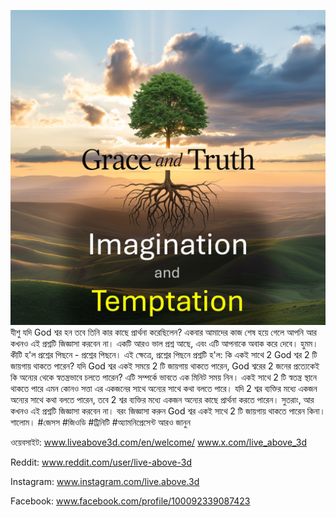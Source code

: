 ![Video cover image](../cover.jpg)
যীশু যদি God শ্বর হন তবে তিনি কার কাছে প্রার্থনা করেছিলেন?
একবার আমাদের কাজ শেষ হয়ে গেলে আপনি আর কখনও এই প্রশ্নটি জিজ্ঞাসা করবেন না।
একটি আরও ভাল প্রশ্ন আছে, এবং এটি আপনাকে অবাক করে দেবে।
হুমম।
কীটি হ'ল প্রশ্নের পিছনে - প্রশ্নের পিছনে।
এই ক্ষেত্রে, প্রশ্নের পিছনে প্রশ্নটি হ'ল:
কি একই সাথে 2 God শ্বর 2 টি জায়গায় থাকতে পারেন?
যদি God শ্বর একই সময়ে 2 টি জায়গায় থাকতে পারেন,
God শ্বরের 2 জনের প্রত্যেকেই কি অন্যের থেকে স্বতন্ত্রভাবে চলতে পারেন? এটি সম্পর্কে ভাবতে এক মিনিট সময় নিন।
একই সাথে 2 টি স্বতন্ত্র স্থানে থাকতে পারে এমন কোনও সত্তা এর একজনের সাথে অন্যের সাথে কথা বলতে পারে।
যদি 2 শ্বর ব্যক্তির মধ্যে একজন অন্যের সাথে কথা বলতে পারেন, তবে 2 শ্বর ব্যক্তির মধ্যে একজন অন্যের কাছে প্রার্থনা করতে পারেন।
সুতরাং, আর কখনও এই প্রশ্নটি জিজ্ঞাসা করবেন না।
বরং জিজ্ঞাসা করুন God শ্বর একই সাথে 2 টি জায়গায় থাকতে পারেন কিনা। শালোম।
#জেসস #জিওডি #ট্রিনিটি #অ্যামনিপ্রেসেন্ট
আরও জানুন


ওয়েবসাইট: www.liveabove3d.com/en/welcome/ www.x.com/live_above_3d


Reddit: www.reddit.com/user/live-above-3d

Instagram: www.instagram.com/live.above.3d

Facebook: www.facebook.com/profile/100092339087423




